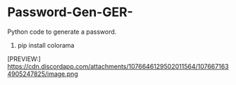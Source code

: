 # Password-Gen-GER-
Python code to generate a password.


1.  pip install colorama 



[PREVIEW:] https://cdn.discordapp.com/attachments/1076646129502011564/1076671634905247825/image.png
